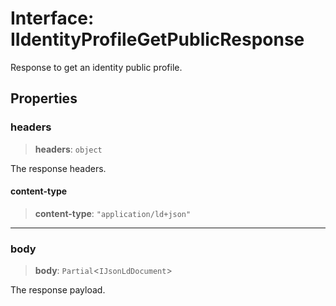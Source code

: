 # Interface: IIdentityProfileGetPublicResponse

Response to get an identity public profile.

## Properties

### headers

> **headers**: `object`

The response headers.

#### content-type

> **content-type**: `"application/ld+json"`

***

### body

> **body**: `Partial`\<`IJsonLdDocument`\>

The response payload.
